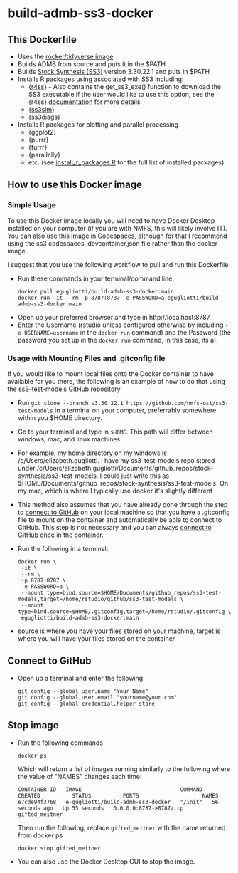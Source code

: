 # build-admb-ss3-docker

## This Dockerfile
- Uses the [rocker/tidyverse image](https://rocker-project.org/images/versioned/rstudio.html)
- Builds ADMB from source and puts it in the $PATH
- Builds [Stock Synthesis (SS3)](https://github.com/nmfs-ost/ss3-source-code) version 3.30.22.1 and puts in $PATH
- Installs R packages using associated with SS3 including:
  - {[r4ss](https://github.com/r4ss/r4ss)} - Also contains the get_ss3_exe() function to download the SS3 executable if the user would like to use this option; see the {r4ss} [documentation](https://r4ss.github.io/r4ss/articles/r4ss-intro-vignette.html) for more details
  - {[ss3sim](https://github.com/ss3sim/ss3sim)}
  - {[ss3diags](https://github.com/jabbamodel/ss3diags)}
- Installs R packages for plotting and parallel processing
  - {ggplot2}
  - {purrr}
  - {furrr}
  - {parallelly}
  - etc. (see [install_r_packages.R](https://github.com/e-perl-NOAA/build-admb-ss3-docker/blob/main/install_r_packages.R) for the full list of installed packages)

## How to use this Docker image
### Simple Usage
To use this Docker image locally you will need to have Docker Desktop installed on your computer (if you are with NMFS, this will likely involve IT). You can also use this image in Codespaces, although for that I recommend using the ss3 codespaces .devcontainer.json file rather than the docker image.

I suggest that you use the following workflow to pull and run this Dockerfile:
- Run these commands in your terminal/command line:
  ```
  docker pull egugliotti/build-admb-ss3-docker:main
  docker run -it --rm -p 8787:8787 -e PASSWORD=a egugliotti/build-admb-ss3-docker:main
  ```
- Open up your preferred browser and type in http://localhost:8787
- Enter the Username (rstudio unless configured otherwise by including `-e USERNAME=username` in the `docker run` command) and the Password (the password you set up in the `docker run` command, in this case, its a).

### Usage with Mounting Files and .gitconfig file
If you would like to mount local files onto the Docker container to have available for you there, the following is an example of how to do that using the [ss3-test-models GitHub repository](https://github.com/nmfs-ost/ss3-test-models)
- Run `git clone --branch v3.30.22.1 https://github.com/nmfs-ost/ss3-test-models` in a terminal on your computer, preferrably somewhere within you $HOME directory.
- Go to your terminal and type in `$HOME`. This path will differ between windows, mac, and linux machines.
- For example, my home directory on my windows is /c/Users/elizabeth.gugliotti. I have my ss3-test-models repo stored under /c/Users/elizabeth.gugliotti/Documents/github_repos/stock-synthesis/ss3-test-models. I could just write this as $HOME/Documents/github_repos/stock-synthesis/ss3-test-models. On my mac, which is where I typically use docker it's slightly different
- This method also assumes that you have already gone through the step to [connect to GitHub](#connect-to-github) on your local machine so that you have a .gitconfig file to mount on the container and automatically be able to connect to GitHub. This step is not necessary and you can always [connect to GitHub](#connect-to-github) once in the container.

- Run the following in a terminal:
  ```
  docker run \
   -it \
   --rm \
   -p 8787:8787 \
   -e PASSWORD=a \
   --mount type=bind,source=$HOME/Documents/github_repos/ss3-test-models,target=/home/rstudio/github/ss3-test-models \
   --mount type=bind,source=$HOME/.gitconfig,target=/home/rstudio/.gitconfig \
   egugliotti/build-admb-ss3-docker:main
  ```
- source is where you have your files stored on your machine, target is where you will have your files stored on the container

## Connect to GitHub
- Open up a terminal and enter the following:
  ```
  git config --global user.name "Your Name"
  git config --global user.email "yourname@your.com"
  git config --global credential.helper store
  ```

## Stop image
- Run the following commands
  ```
  docker ps
  ```
  Which will return a list of images running similarly to the following where the value of "NAMES" changes each time:
  ```
  CONTAINER ID   IMAGE                               COMMAND   CREATED          STATUS          PORTS                    NAMES
  e7cde94f3768   e-gugliotti/build-admb-ss3-docker   "/init"   56 seconds ago   Up 55 seconds   0.0.0.0:8787->8787/tcp   gifted_meitner
  ```
  Then run the following, replace `gifted_meitner` with the name returned from docker ps
  ```
  docker stop gifted_meitner
  ```
- You can also use the Docker Desktop GUI to stop the image.
